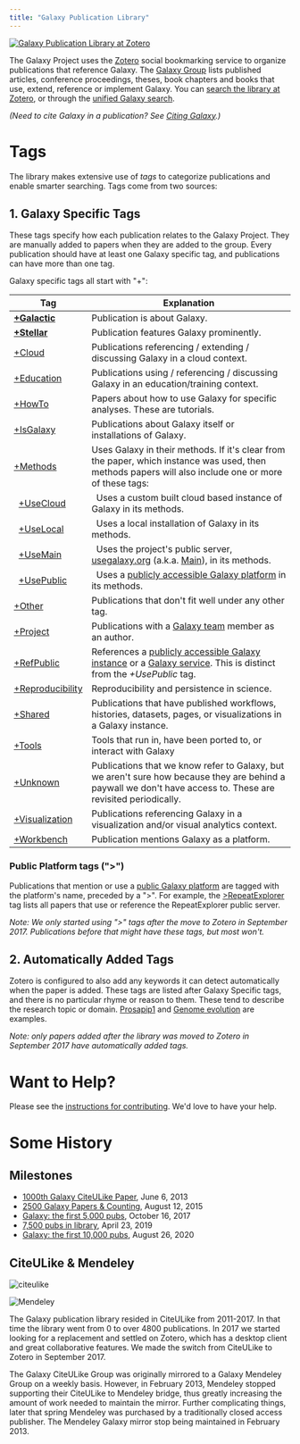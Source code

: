 ```yaml
---
title: "Galaxy Publication Library"
---
```


<div class="float-right">

[![Galaxy Publication Library at Zotero](/images/logos/zotero-logo-small-trans.png)](https://www.zotero.org/groups/1732893/galaxy)

</div>

The Galaxy Project uses the [Zotero](https://zotero.org/) social bookmarking service to organize publications that reference Galaxy. The [Galaxy Group](https://www.zotero.org/groups/1732893/galaxy) lists published articles, conference proceedings, theses, book chapters and books that use, extend, reference or implement Galaxy.  You can [search the library at Zotero](https://www.zotero.org/groups/1732893/galaxy/items), or through the [unified Galaxy search](/search/).

*(Need to cite Galaxy in a publication? See [Citing Galaxy](/citing-galaxy/).)*

# Tags

The library makes extensive use of *tags* to categorize publications and enable smarter searching.  Tags come from two sources:

## 1. Galaxy Specific Tags

These tags specify how each publication relates to the Galaxy Project.  They are manually added to papers when they are added to the group.  Every publication should have at least one Galaxy specific tag, and publications can have more than one tag.

Galaxy specific tags all start with "+":

| Tag | Explanation |
| --- | --- |
| **[+Galactic](https://www.zotero.org/groups/1732893/galaxy/tags/+Galactic/)** | Publication is about Galaxy. |
| **[+Stellar](https://www.zotero.org/groups/1732893/galaxy/tags/+Stellar/)** | Publication features Galaxy prominently. |
| [+Cloud](https://www.zotero.org/groups/1732893/galaxy/tags/+Cloud/) | Publications referencing / extending / discussing Galaxy in a cloud context. |
| [+Education](https://www.zotero.org/groups/1732893/galaxy/tags/+Education/) | Publications using / referencing / discussing Galaxy in an education/training  context. |
| [+HowTo](https://www.zotero.org/groups/1732893/galaxy/tags/+HowTo) | Papers about how to use Galaxy for specific analyses. These are tutorials. |
| [+IsGalaxy](https://www.zotero.org/groups/1732893/galaxy/tags/+IsGalaxy/) | Publications about Galaxy itself or installations of Galaxy. |
| [+Methods](https://www.zotero.org/groups/1732893/galaxy/tags/+Methods/) | Uses Galaxy in their methods. If it's clear from the paper, which instance was used, then methods papers will also include one or more of these tags: |
| &nbsp; [+UseCloud](https://www.zotero.org/groups/1732893/galaxy/tags/+UseCloud/) | &nbsp; Uses a custom built cloud based instance of Galaxy in its methods. |
| &nbsp; [+UseLocal](https://www.zotero.org/groups/1732893/galaxy/tags/+UseLocal/) | &nbsp; Uses a local installation of Galaxy in its methods. |
| &nbsp; [+UseMain](https://www.zotero.org/groups/1732893/galaxy/tags/+UseMain/) | &nbsp; Uses the project's public server, [usegalaxy.org](https://usegalaxy.org/) (a.k.a. [Main](/main/)), in its methods. |
| &nbsp; [+UsePublic](https://www.zotero.org/groups/1732893/galaxy/tags/+UsePublic/) | &nbsp; Uses a [publicly accessible Galaxy platform](/use/) in its methods. |
| [+Other](https://www.zotero.org/groups/1732893/galaxy/tags/+Other/) | Publications that don't fit well under any other tag. |
| [+Project](https://www.zotero.org/groups/1732893/galaxy/tags/+Project/) | Publications with a [Galaxy team](/galaxy-team/) member as an author. |
| [+RefPublic](https://www.zotero.org/groups/1732893/galaxy/tags/+RefPublic/) | References a [publicly accessible Galaxy instance](/use/) or a [Galaxy service](/use/).  This is distinct from the *+UsePublic* tag. |
| [+Reproducibility](https://www.zotero.org/groups/1732893/galaxy/tags/+Reproducibility/) | Reproducibility and persistence in science. |
| [+Shared](https://www.zotero.org/groups/1732893/galaxy/tags/+Shared/) |  Publications that have published workflows, histories, datasets, pages, or visualizations in a Galaxy instance. |
| [+Tools](https://www.zotero.org/groups/1732893/galaxy/tags/+Tools/) | Tools that run in, have been ported to, or interact with Galaxy |
| [+Unknown](https://www.zotero.org/groups/1732893/galaxy/tags/+Unknown/) | Publications that we know refer to Galaxy, but we aren't sure how because they are behind a paywall we don't have access to.  These are revisited periodically. |
| [+Visualization](https://www.zotero.org/groups/1732893/galaxy/tags/+Visualization/) | Publications referencing Galaxy in a visualization and/or visual analytics context. |
| [+Workbench](https://www.zotero.org/groups/1732893/galaxy/tags/+Workbench/) | Publication mentions Galaxy as a platform. |

### Public Platform tags (">")

Publications that mention or use a [public Galaxy platform](/use/) are tagged with the platform's name, preceded by a ">".  For example, the [>RepeatExplorer](https://www.zotero.org/groups/1732893/galaxy/tags/%3ERepeatExplorer) tag lists all papers that use or reference the RepeatExplorer public server.

*Note: We only started using ">" tags after the move to Zotero in September 2017.  Publications before that might have these tags, but most won't.*


## 2. Automatically Added Tags

Zotero is configured to also add any keywords it can detect automatically when the paper is added.  These tags are listed after Galaxy Specific tags, and there is no particular rhyme or reason to them.  These tend to describe the research topic or domain. [Prosapip1](https://www.zotero.org/groups/1732893/galaxy/tags/Prosapip1) and [Genome evolution](https://www.zotero.org/groups/1732893/galaxy/tags/Genome%20evolution) are examples.

*Note: only papers added after the library was moved to Zotero in September 2017 have automatically added tags.*

# Want to Help?

Please see the [instructions for contributing](/publication-library/contribute). We'd love to have your help.

# Some History

## Milestones

* [1000th Galaxy CiteULike Paper](/news/galaxy-cite-u-like-paper1000/), June 6, 2013
* [2500 Galaxy Papers & Counting](/news/first2500-papers/), August 12, 2015
* [Galaxy: the first 5,000 pubs](/news/2017-10-5000-pubs/), October 16, 2017
* [7,500 pubs in library](https://twitter.com/tnabtaf/status/1121086728293343232), April 23, 2019
* [Galaxy: the first 10,000 pubs](/news/2020-08-10k-pubs/), August 26, 2020

## CiteULike & Mendeley

<div class="float-right">

![citeulike](/images/logos/CiteULikeLogo.png)

![Mendeley](/images/logos/MendeleyLogo.png)

</div>

The Galaxy publication library resided in CiteULike from 2011-2017.  In that time the library went from 0 to over 4800 publications.  In 2017 we started looking for a replacement and settled on Zotero, which has a desktop client and great collaborative features.  We made the switch from CiteULike to Zotero in September 2017.

The Galaxy CiteULike Group was originally mirrored to a Galaxy Mendeley Group on a weekly basis.  However, in February 2013, Mendeley stopped supporting their CiteULike to Mendeley bridge, thus greatly increasing the amount of work needed to maintain the mirror. Further complicating things, later that spring Mendeley was purchased by a traditionally closed access publisher. The Mendeley Galaxy mirror stop being maintained in February 2013.
